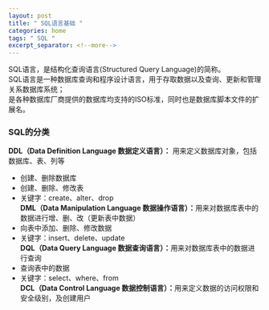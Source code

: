 ```yaml
---
layout: post
title: " SQL语言基础 "
categories: home
tags: " SQL "
excerpt_separator: <!--more-->
--- 
```


SQL语言，是结构化查询语言(Structured Query Language)的简称。  
SQL语言是一种数据库查询和程序设计语言，用于存取数据以及查询、更新和管理关系数据库系统；  
是各种数据库厂商提供的数据库均支持的ISO标准，同时也是数据库脚本文件的扩展名。

<!--more-->
### SQL的分类
<b> DDL（Data Definition Language 数据定义语言）：</b>  用来定义数据库对象，包括数据库、表、列等<br>
- 创建、删除数据库<br>
- 创建、删除、修改表<br>
- 关键字：create、alter、drop<br>
<b>DML（Data Manipulation Language 数据操作语言）：</b>用来对数据库表中的数据进行增、删、改（更新表中数据）<br>
- 向表中添加、删除、修改数据<br>
- 关键字：insert、delete、update<br>
<b>DQL（Data Query Language 数据查询语言）：</b>用来对数据库表中的数据进行查询<br>
- 查询表中的数据<br>
- 关键字：select、where、from<br>
<b>DCL（Data Control Language 数据控制语言）：</b>用来定义数据的访问权限和安全级别，及创建用户<br>

